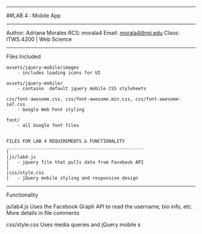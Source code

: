 ______________________________________________________________________________________________________



##LAB 4 : Mobile App

______________________________________________________________________________________________________

Author: Adriana Morales
RCS: morala4
Email: morala4@rpi.edu
Class: ITWS.4200 | Web Science

______________________________________________________________________________________________________

Files Included

	assets/jquery-mobile/images
		- includes loading icons for UI
	
	assets/jquery-mobile/
		- contains  default jquery mobile CSS styleheets

	css/font-awesome.css, css/font-awesome.min.css, css/font-awesome-ie7.css
		- Google Web Font styling

	font/
		- all Google font files
	
	
	FILES FOR LAB 4 REQUIREMENTS & FUNCTIONALITY
	___________________________________________________
	|                                                  
	|js/lab4.js																						 
	|	- jquery file that pulls data from Facebook API
	|
	|css/style.css
	|	- jQuery mobile styling and responsive design
				
______________________________________________________________________________________________________

Functionality

js/lab4.js
	Uses the Facebook Graph API to read the username, bio info, etc.
	More details in file comments

css/style.css
	Uses media queries and jQuery mobile s